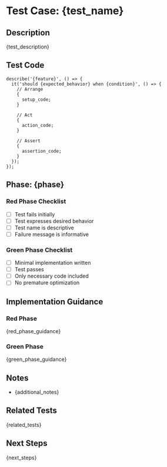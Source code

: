 # Test Case: {test_name}

## Description

{test_description}

## Test Code

```{language}
describe('{feature}', () => {
  it('should {expected_behavior} when {condition}', () => {
    // Arrange
    {
      setup_code;
    }

    // Act
    {
      action_code;
    }

    // Assert
    {
      assertion_code;
    }
  });
});
```

## Phase: {phase}

### Red Phase Checklist

- [ ] Test fails initially
- [ ] Test expresses desired behavior
- [ ] Test name is descriptive
- [ ] Failure message is informative

### Green Phase Checklist

- [ ] Minimal implementation written
- [ ] Test passes
- [ ] Only necessary code included
- [ ] No premature optimization

## Implementation Guidance

### Red Phase

{red_phase_guidance}

### Green Phase

{green_phase_guidance}

## Notes

- {additional_notes}

## Related Tests

{related_tests}

## Next Steps

{next_steps}


